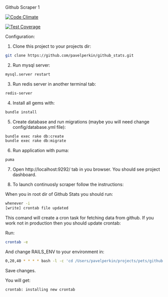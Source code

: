 Github Scraper 1

[![Code Climate](https://codeclimate.com/github/pavelperkin/github_stats/badges/gpa.svg)](https://codeclimate.com/github/pavelperkin/github_stats)

[![Test Coverage](https://codeclimate.com/github/pavelperkin/github_stats/badges/coverage.svg)](https://codeclimate.com/github/pavelperkin/github_stats)

Configuration:

1) Clone this project to your projects dir:

```bash
git clone https://github.com/pavelperkin/github_stats.git
```

2) Run mysql server:

```bash
mysql.server restart
```

3) Run redis server in another terminal tab:

```bash
redis-server
```
4) Install all gems with:

```bash
bundle install
```

5) Create database and run migrations (maybe you will need change config/database.yml file):

```bash
bundle exec rake db:create
bundle exec rake db:migrate
```

6) Run application with puma:

```bash
puma
```

7) Open http://localhost:9292/ tab in you browser. You should see project dashboard.

8) To launch continuosly scraper follow the instructions:

When you in root dir of Github Stats you should run: 
```bash
whenever -i
[write] crontab file updated
```

This comand will create a cron task for fetching data from github.
If you work not in production then you should update crontab:

Run:
```bash
crontab -e
```

And change RAILS_ENV to your environment in:
```bash
0,20,40 * * * * bash -l -c 'cd /Users/pavelperkin/projects/pets/github && RAILS_ENV=production bundle exec rake scrape_github --silent
```

Save changes.

You will get:
```bash
crontab: installing new crontab
```
